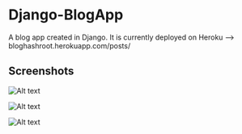 # Django-BlogApp

A blog app created in Django. It is currently deployed on Heroku --> bloghashroot.herokuapp.com/posts/

## Screenshots 

![Alt text](blog1.jpeg?raw=true "Optional Title")

![Alt text](blog2.jpeg?raw=true "Optional Title")

![Alt text](blog3.jpeg?raw=true "Optional Title")
